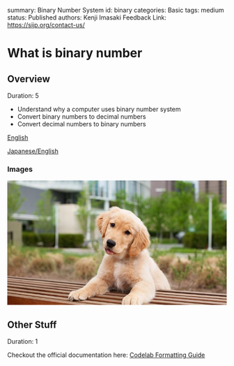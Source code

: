 summary: Binary Number System
id: binary
categories: Basic
tags: medium
status: Published 
authors: Kenji Imasaki
Feedback Link: https://sijp.org/contact-us/

# What is binary number
<!-- ------------------------ -->
## Overview 
Duration: 5 

- Understand why a computer uses binary number system
- Convert binary numbers to decimal numbers
- Convert decimal numbers to binary numbers

[English](https://youtu.be/_8yaSlh02bk?list=PLi-qDeIYZnYl8tGhXpsKbqU_dCBTTBKOB)

[Japanese/English]()

### Images
![alt-text-here](assets/puppy.jpg)

<!-- ------------------------ -->
## Other Stuff
Duration: 1

Checkout the official documentation here: [Codelab Formatting Guide](https://github.com/googlecodelabs/tools/blob/master/FORMAT-GUIDE.md)
